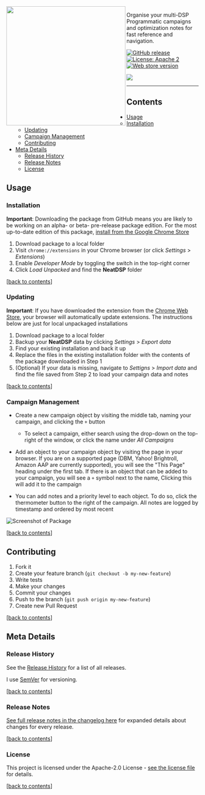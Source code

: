 <!--# NeatDSP <img src="https://github.com/benkahandevelopment/neatdsp/blob/master/img/icon128.png" width="75" align="left" />-->

<img src="https://i.imgur.com/2cPgUlC.gif" width=312 align="left"/>


Organise your multi-DSP Programmatic campaigns and optimization notes for fast reference and navigation.

[![GitHub release](https://img.shields.io/github/release/benkahandevelopment/neatdsp.svg)](https://github.com/benkahandevelopment/neatdsp/releases)
[![License: Apache 2](https://img.shields.io/github/license/benkahandevelopment/neatdsp.svg)](https://github.com/benkahandevelopment/neatdsp/blob/master/LICENSE)
[![Web store version](https://img.shields.io/chrome-web-store/v/baafemcooelokbkmmmhkbemikigoeapn.svg)](https://chrome.google.com/webstore/detail/neatdsp/baafemcooelokbkmmmhkbemikigoeapn)

<a href="https://chrome.google.com/webstore/detail/baafemcooelokbkmmmhkbemikigoeapn">
<img src="https://developer.chrome.com/webstore/images/ChromeWebStore_Badge_v2_206x58.png"/>
</a>

---

## Contents

* [Usage](#usage)
  * [Installation](#installation)
  * [Updating](#updating)
  * [Campaign Management](#campaign-management)
  * [Contributing](#contributing)
* [Meta Details](#meta-details)
  * [Release History](#release-history)
  * [Release Notes](#release-notes)
  * [License](#license)

## Usage

### Installation

**Important**: Downloading the package from GitHub means you are likely to be working on an alpha- or beta- pre-release package edition. For the most up-to-date edition of this package, [install from the Google Chrome Store](https://chrome.google.com/webstore/detail/baafemcooelokbkmmmhkbemikigoeapn)

1. Download package to a local folder
2. Visit `chrome://extensions` in your Chrome browser (or click _Settings_ > _Extensions_)
3. Enable _Developer Mode_ by toggling the switch in the top-right corner
4. Click _Load Unpacked_ and find the **NeatDSP** folder

\[[back to contents](#contents)\]

### Updating

**Important**: If you have downloaded the extension from the [Chrome Web Store](https://chrome.google.com/webstore/detail/baafemcooelokbkmmmhkbemikigoeapn), your browser will automatically update extensions. The instructions below are just for local unpackaged installations

1. Download package to a local folder
2. Backup your **NeatDSP** data by clicking _Settings_ > _Export data_
3. Find your existing installation and back it up
4. Replace the files in the existing installation folder with the contents of the package downloaded in Step 1
5. (Optional) If your data is missing, navigate to _Settigns_ > _Import data_ and find the file saved from Step 2 to load your campaign data and notes

\[[back to contents](#contents)\]

### Campaign Management

* Create a new campaign object by visiting the middle tab, naming your campaign, and clicking the `+` button

  * To select a campaign, either search using the drop-down on the top-right of the window, or click the name under _All Campaigns_

* Add an object to your campaign object by visiting the page in your browser. If you are on a supported page (DBM, Yahoo! Brightroll, Amazon AAP are currently supported), you will see the "This Page" heading under the first tab. If there is an object that can be added to your campaign, you will see a `+` symbol next to the name, Clicking this will add it to the campaign

* You can add notes and a priority level to each object. To do so, click the thermometer button to the right of the campaign. All notes are logged by timestamp and ordered by most recent

![Screenshot of Package](https://i.imgur.com/Z5syO65.png)

\[[back to contents](#contents)\]

## Contributing

1.  Fork it
2.  Create your feature branch (`git checkout -b my-new-feature`)
3.  Write tests
4.  Make your changes
6.  Commit your changes
7.  Push to the branch (`git push origin my-new-feature`)
8.  Create new Pull Request

\[[back to contents](#contents)\]

## Meta Details

### Release History

See the [Release History](https://github.com/benkahandevelopment/neatdsp/releases) for a list of all releases.

I use [SemVer](http://semver.org/) for versioning.

\[[back to contents](#contents)\]

### Release Notes

[See full release notes in the changelog here](CHANGELOG.md) for expanded details about changes for every release.

\[[back to contents](#contents)\]

### License

This project is licensed under the Apache-2.0 License - [see the license file](https://github.com/benkahandevelopment/neatdsp/blob/master/LICENSE) for details.

\[[back to contents](#contents)\]

